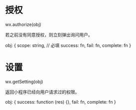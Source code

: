 # 授权

wx.authorize(obj)

若之前没有同意授权，则立刻弹出询问用户。

obj: {
	scope: string, // 必填
	success: fn,
	fail: fn,
	complete: fn
}

# 设置

wx.getSetting(obj)

返回小程序已经向用户请求过的权限。

obj: {
	success: function (res) {},
	fail: fn,
	complete: fn
}